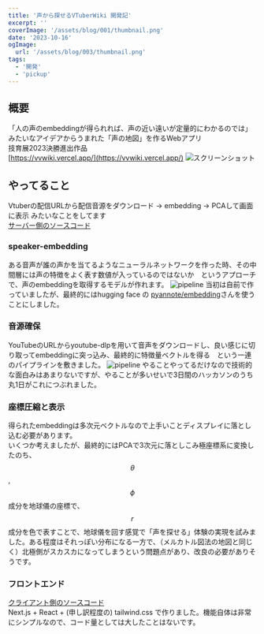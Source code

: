 ```yaml
---
title: '声から探せるVTuberWiki 開発記'
excerpt: ''
coverImage: '/assets/blog/001/thumbnail.png'
date: '2023-10-16'
ogImage:
  url: '/assets/blog/003/thumbnail.png'
tags:
  - '開発'
  - 'pickup'
---
```


## 概要
「人の声のembeddingが得られれば、声の近い遠いが定量的にわかるのでは」みたいなアイデアからうまれた「声の地図」を作るWebアプリ   
技育展2023決勝進出作品  
[https://vvwiki.vercel.app/](https://vvwiki.vercel.app/)
![スクリーンショット](001/screenshot.png)

## やってること
Vtuberの配信URLから配信音源をダウンロード → embedding → PCAして画面に表示 みたいなことをしてます  
[サーバー側のソースコード](https://github.com/maltonn/Voice-Vtuber-Wiki-Server)  

### speaker-embedding
ある音声が誰の声かを当てるようなニューラルネットワークを作った時、その中間層には声の特徴をよく表す数値が入っているのではないか　というアプローチで、声のembeddingを取得するモデルが作れます。
![pipeline](001/1.png)
当初は自前で作っていましたが、最終的にはhugging face の [pyannote/embedding](https://huggingface.co/pyannote/embedding)さんを使うことにしました。

### 音源確保
YouTubeのURLからyoutube-dlpを用いて音声をダウンロードし、良い感じに切り取ってembeddingに突っ込み、最終的に特徴量ベクトルを得る　という一連のパイプラインを敷きました。
![pipeline](001/2.png)
やることやってるだけなので技術的な面白みはあまりないですが、やることが多いせいで3日間のハッカソンのうち丸1日がこれにつぶれました。

### 座標圧縮と表示
得られたembeddingは多次元ベクトルなので上手いことディスプレイに落とし込む必要があります。  
いくつか考えましたが、最終的にはPCAで3次元に落としこみ極座標系に変換したのち、$$\theta$$,$$\phi$$ 成分を地球儀の座標で、$$r$$成分を色で表すことで、地球儀を回す感覚で「声を探せる」体験の実現を試みました。ある程度はそれっぽい分布になる一方で、（メルカトル図法の地図と同じく）北極側がスカスカになってしまうという問題点があり、改良の必要がありそうです。

### フロントエンド
[クライアント側のソースコード](https://github.com/maltonn/Voice-Vtuber-Wiki-Client)  
Next.js + React + (申し訳程度の) tailwind.css で作りました。機能自体は非常にシンプルなので、コード量としては大したことはないです。

